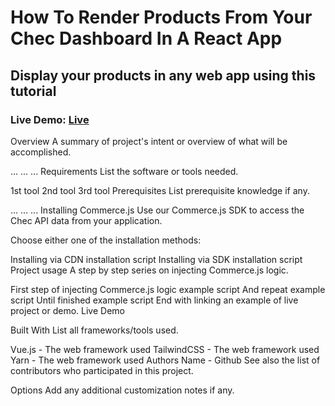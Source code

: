 # How To Render Products From Your Chec Dashboard In A React App
## Display your products in any web app using this tutorial

### Live Demo: [Live](https://commercejs-tutorial.netlify.com/)

Overview
A summary of project's intent or overview of what will be accomplished.

...
...
...
Requirements
List the software or tools needed.

1st tool
2nd tool
3rd tool
Prerequisites
List prerequisite knowledge if any.

...
...
...
Installing Commerce.js
Use our Commerce.js SDK to access the Chec API data from your application.

Choose either one of the installation methods:

Installing via CDN
installation script
Installing via SDK
installation script
Project usage
A step by step series on injecting Commerce.js logic.

First step of injecting Commerce.js logic
example script
And repeat
example script
Until finished
example script
End with linking an example of live project or demo. Live Demo

Built With
List all frameworks/tools used.

Vue.js - The web framework used
TailwindCSS - The web framework used
Yarn - The web framework used
Authors
Name - Github
See also the list of contributors who participated in this project.

Options
Add any additional customization notes if any.
